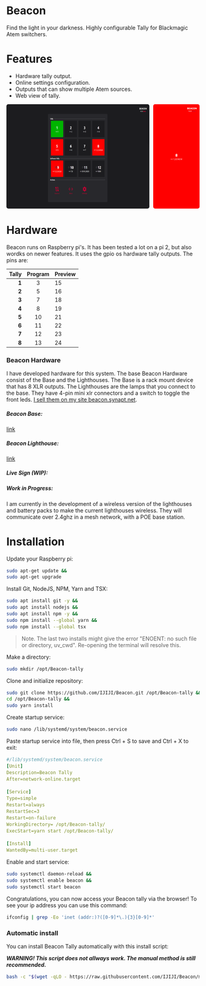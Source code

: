 # Beacon

Find the light in your darkness. Highly configurable Tally for Blackmagic Atem switchers.

# Features

* Hardware tally output.
* Online settings configuration.
* Outputs that can show multiple Atem sources.
* Web view of tally.

<p style="width:100%; box-sizing: border-box; display: flex; gap: 10px; flex-wrap: nowrap">
  <img style="width:74%; border-radius: 5px" alt="BEACON CONTROL HOME" src="https://github.com/IJIJI/Beacon/blob/main/assets/Main-Page.png?raw=true" />
  <img style="width:24%; border-radius: 5px" alt="BEACON PHONE TALLY" src="https://github.com/IJIJI/Beacon/blob/main/assets/Phone-Tally.png?raw=true" /> 
</p>

# Hardware

Beacon runs on Raspberry pi's. It has been tested a lot on a pi 2, but also wordks on newer features. It uses the gpio os hardware tally outputs. The pins are:

|       Tally | Program | Preview |
| ----------: | :-----: | ------- |
| **1** |    3    | 15      |
| **2** |    5    | 16      |
| **3** |    7    | 18      |
| **4** |    8    | 19      |
| **5** |   10   | 21      |
| **6** |   11   | 22      |
| **7** |   12   | 23      |
| **8** |   13   | 24      |

### Beacon Hardware

I have developed hardware for this system. The base Beacon Hardware consist of the Base and the Lighthouses. The Base is a rack mount device that has 8 XLR outputs. The Lighthouses are the lamps that you connect to the base. They have 4-pin mini xlr connectors and a switch to toggle the front leds. [I sell them on my site beacon.synapt.net](https://beacon.synapt.net/).

##### Beacon Base:

[link]()

##### Beacon Lighthouse:

[link]()

##### Live Sign (WIP):

##### Work in Progress:

I am currently in the development of a wireless version of the lighthouses and battery packs to make the current lighthouses wireless. They will communicate over 2.4ghz in a mesh network, with a POE base station.

# Installation

Update your Raspberry pi:

```bash
sudo apt-get update &&
sudo apt-get upgrade
```

Install Git, NodeJS, NPM, Yarn and TSX:

```bash
sudo apt install git -y &&
sudo apt install nodejs &&
sudo apt install npm -y &&
sudo npm install --global yarn &&
sudo npm install --global tsx
```

> Note. The last two installs might give the error "ENOENT: no such file or directory, uv_cwd". Re-opening the terminal will resolve this.

Make a directory:

```bash
sudo mkdir /opt/Beacon-tally
```

Clone and initialize repository:

```bash
sudo git clone https://github.com/IJIJI/Beacon.git /opt/Beacon-tally &&
cd /opt/Beacon-tally &&
sudo yarn install
```

Create startup service:

```bash
sudo nano /lib/systemd/system/beacon.service
```

Paste startup service into file, then press Ctrl + S to save and Ctrl + X to exit:

```yaml
#/lib/systemd/system/beacon.service
[Unit]
Description=Beacon Tally
After=network-online.target

[Service]
Type=simple
Restart=always
RestartSec=3
Restart=on-failure
WorkingDirectory= /opt/Beacon-tally/
ExecStart=yarn start /opt/Beacon-tally/

[Install]
WantedBy=multi-user.target
```

Enable and start service:

```bash
sudo systemctl daemon-reload &&
sudo systemctl enable beacon &&
sudo systemctl start beacon
```

Congratulations, you can now access your Beacon tally via the browser! To see your ip address you can use this command:

```bash
ifconfig | grep -Eo 'inet (addr:)?([0-9]*\.){3}[0-9]*'
```

### Automatic install

You can install Beacon Tally automatically with this install script:

***WARNING! This script does not allways work. The manual method is still recommended.***

```bash
bash -c "$(wget -qLO - https://raw.githubusercontent.com/IJIJI/Beacon/main/install.sh)"
```
